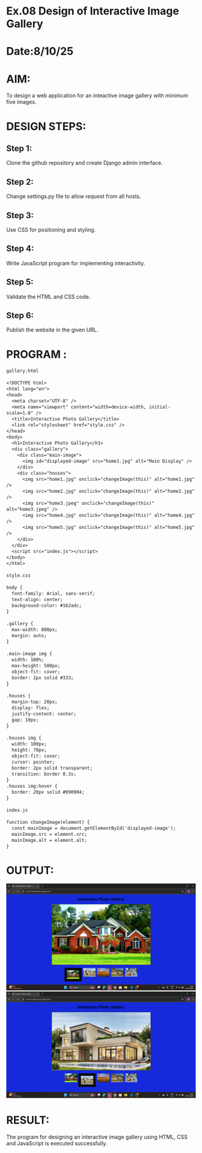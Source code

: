 # Ex.08 Design of Interactive Image Gallery
# Date:8/10/25
# AIM:
To design a web application for an inteactive image gallery with minimum five images.

# DESIGN STEPS:
## Step 1:
Clone the github repository and create Django admin interface.

## Step 2:
Change settings.py file to allow request from all hosts.

## Step 3:
Use CSS for positioning and styling.

## Step 4:
Write JavaScript program for implementing interactivity.

## Step 5:
Validate the HTML and CSS code.

## Step 6:
Publish the website in the given URL.

# PROGRAM :
```
gallery.html

<!DOCTYPE html>
<html lang="en">
<head>
  <meta charset="UTF-8" />
  <meta name="viewport" content="width=device-width, initial-scale=1.0" />
  <title>Interactive Photo Gallery</title>
  <link rel="stylesheet" href="style.css" />
</head>
<body>
  <h1>Interactive Photo Gallery</h1>
  <div class="gallery">
    <div class="main-image">
      <img id="displayed-image" src="home1.jpg" alt="Main Display" />
    </div>
    <div class="houses">
      <img src="home1.jpg" onclick="changeImage(this)" alt="home1.jpg" />
      <img src="home2.jpg" onclick="changeImage(this)" alt="home2.jpg" />
      <img src="home3.jpeg" onclick="changeImage(this)" alt="home3.jpeg" />
      <img src="home4.jpg" onclick="changeImage(this)" alt="home4.jpg" />
      <img src="home5.jpg" onclick="changeImage(this)" alt="home5.jpg" />
    </div>
  </div>
  <script src="index.js"></script>
</body>
</html>

style.css

body {
  font-family: Arial, sans-serif;
  text-align: center;
  background-color: #162adc;
}

.gallery {
  max-width: 800px;
  margin: auto;
}

.main-image img {
  width: 100%;
  max-height: 500px;
  object-fit: cover;
  border: 2px solid #333;
}

.houses {
  margin-top: 20px;
  display: flex;
  justify-content: center;
  gap: 10px;
}

.houses img {
  width: 100px;
  height: 70px;
  object-fit: cover;
  cursor: pointer;
  border: 2px solid transparent;
  transition: border 0.3s;
}
.houses img:hover {
  border: 20px solid #090904;
}

index.js

function changeImage(element) {
  const mainImage = document.getElementById('displayed-image');
  mainImage.src = element.src;
  mainImage.alt = element.alt;
}

```
# OUTPUT:

![alt text](<Screenshot (41).png>)
![alt text](<Screenshot (42).png>)

# RESULT:
The program for designing an interactive image gallery using HTML, CSS and JavaScript is executed successfully.
